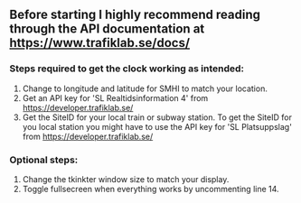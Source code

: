 ## Before starting I highly recommend reading through the API documentation at https://www.trafiklab.se/docs/

### Steps required to get the clock working as intended:
1. Change to longitude and latitude for SMHI to match your location.
2. Get an API key for 'SL Realtidsinformation 4' from https://developer.trafiklab.se/
3. Get the SiteID for your local train or subway station.
To get the SiteID for you local station you might have to use the API key for 'SL Platsuppslag' from https://developer.trafiklab.se/

### Optional steps: 
1. Change the tkinkter window size to match your display.
2. Toggle fullsecreen when everything works by uncommenting line 14.

